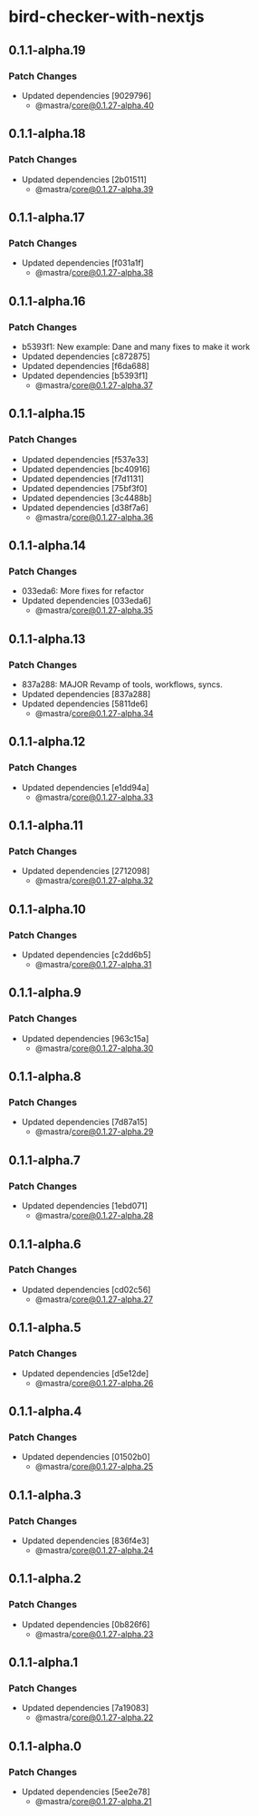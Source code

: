 # bird-checker-with-nextjs

## 0.1.1-alpha.19

### Patch Changes

- Updated dependencies [9029796]
  - @mastra/core@0.1.27-alpha.40

## 0.1.1-alpha.18

### Patch Changes

- Updated dependencies [2b01511]
  - @mastra/core@0.1.27-alpha.39

## 0.1.1-alpha.17

### Patch Changes

- Updated dependencies [f031a1f]
  - @mastra/core@0.1.27-alpha.38

## 0.1.1-alpha.16

### Patch Changes

- b5393f1: New example: Dane and many fixes to make it work
- Updated dependencies [c872875]
- Updated dependencies [f6da688]
- Updated dependencies [b5393f1]
  - @mastra/core@0.1.27-alpha.37

## 0.1.1-alpha.15

### Patch Changes

- Updated dependencies [f537e33]
- Updated dependencies [bc40916]
- Updated dependencies [f7d1131]
- Updated dependencies [75bf3f0]
- Updated dependencies [3c4488b]
- Updated dependencies [d38f7a6]
  - @mastra/core@0.1.27-alpha.36

## 0.1.1-alpha.14

### Patch Changes

- 033eda6: More fixes for refactor
- Updated dependencies [033eda6]
  - @mastra/core@0.1.27-alpha.35

## 0.1.1-alpha.13

### Patch Changes

- 837a288: MAJOR Revamp of tools, workflows, syncs.
- Updated dependencies [837a288]
- Updated dependencies [5811de6]
  - @mastra/core@0.1.27-alpha.34

## 0.1.1-alpha.12

### Patch Changes

- Updated dependencies [e1dd94a]
  - @mastra/core@0.1.27-alpha.33

## 0.1.1-alpha.11

### Patch Changes

- Updated dependencies [2712098]
  - @mastra/core@0.1.27-alpha.32

## 0.1.1-alpha.10

### Patch Changes

- Updated dependencies [c2dd6b5]
  - @mastra/core@0.1.27-alpha.31

## 0.1.1-alpha.9

### Patch Changes

- Updated dependencies [963c15a]
  - @mastra/core@0.1.27-alpha.30

## 0.1.1-alpha.8

### Patch Changes

- Updated dependencies [7d87a15]
  - @mastra/core@0.1.27-alpha.29

## 0.1.1-alpha.7

### Patch Changes

- Updated dependencies [1ebd071]
  - @mastra/core@0.1.27-alpha.28

## 0.1.1-alpha.6

### Patch Changes

- Updated dependencies [cd02c56]
  - @mastra/core@0.1.27-alpha.27

## 0.1.1-alpha.5

### Patch Changes

- Updated dependencies [d5e12de]
  - @mastra/core@0.1.27-alpha.26

## 0.1.1-alpha.4

### Patch Changes

- Updated dependencies [01502b0]
  - @mastra/core@0.1.27-alpha.25

## 0.1.1-alpha.3

### Patch Changes

- Updated dependencies [836f4e3]
  - @mastra/core@0.1.27-alpha.24

## 0.1.1-alpha.2

### Patch Changes

- Updated dependencies [0b826f6]
  - @mastra/core@0.1.27-alpha.23

## 0.1.1-alpha.1

### Patch Changes

- Updated dependencies [7a19083]
  - @mastra/core@0.1.27-alpha.22

## 0.1.1-alpha.0

### Patch Changes

- Updated dependencies [5ee2e78]
  - @mastra/core@0.1.27-alpha.21
